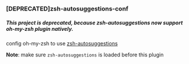 ### [DEPRECATED]zsh-autosuggestions-conf

##### This project is **deprecated**, because zsh-autosuggestions now support oh-my-zsh plugin natively.

config oh-my-zsh to use [zsh-autosuggestions](https://github.com/tarruda/zsh-autosuggestions.git)

**Note**: make sure `zsh-autosuggestions` is loaded before this plugin
